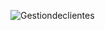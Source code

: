 ![Gestiondeclientes](https://github.com/user-attachments/assets/1b814166-69d9-4b5a-9f69-39842c20c371)
